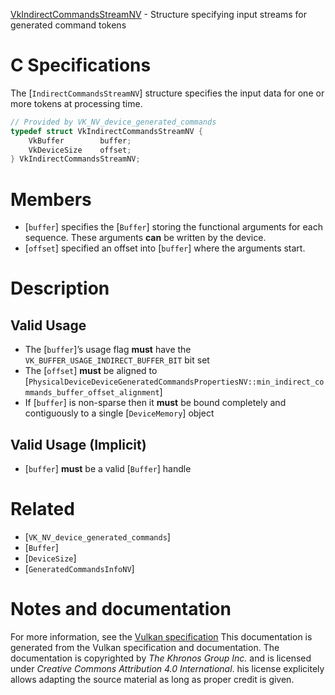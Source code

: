 [VkIndirectCommandsStreamNV](https://www.khronos.org/registry/vulkan/specs/1.3-extensions/man/html/VkIndirectCommandsStreamNV.html) - Structure specifying input streams for generated command tokens

# C Specifications
The [`IndirectCommandsStreamNV`] structure specifies the input data for
one or more tokens at processing time.
```c
// Provided by VK_NV_device_generated_commands
typedef struct VkIndirectCommandsStreamNV {
    VkBuffer        buffer;
    VkDeviceSize    offset;
} VkIndirectCommandsStreamNV;
```

# Members
- [`buffer`] specifies the [`Buffer`] storing the functional arguments for each sequence. These arguments  **can**  be written by the device.
- [`offset`] specified an offset into [`buffer`] where the arguments start.

# Description
## Valid Usage
-    The [`buffer`]’s usage flag  **must**  have the `VK_BUFFER_USAGE_INDIRECT_BUFFER_BIT` bit set
-    The [`offset`] **must**  be aligned to [`PhysicalDeviceDeviceGeneratedCommandsPropertiesNV::min_indirect_commands_buffer_offset_alignment`]
-    If [`buffer`] is non-sparse then it  **must**  be bound completely and contiguously to a single [`DeviceMemory`] object

## Valid Usage (Implicit)
-  [`buffer`] **must**  be a valid [`Buffer`] handle

# Related
- [`VK_NV_device_generated_commands`]
- [`Buffer`]
- [`DeviceSize`]
- [`GeneratedCommandsInfoNV`]

# Notes and documentation
For more information, see the [Vulkan specification](https://www.khronos.org/registry/vulkan/specs/1.3-extensions/html/vkspec.html)
This documentation is generated from the Vulkan specification and documentation.
The documentation is copyrighted by *The Khronos Group Inc.* and is licensed under *Creative Commons Attribution 4.0 International*.
his license explicitely allows adapting the source material as long as proper credit is given.
        